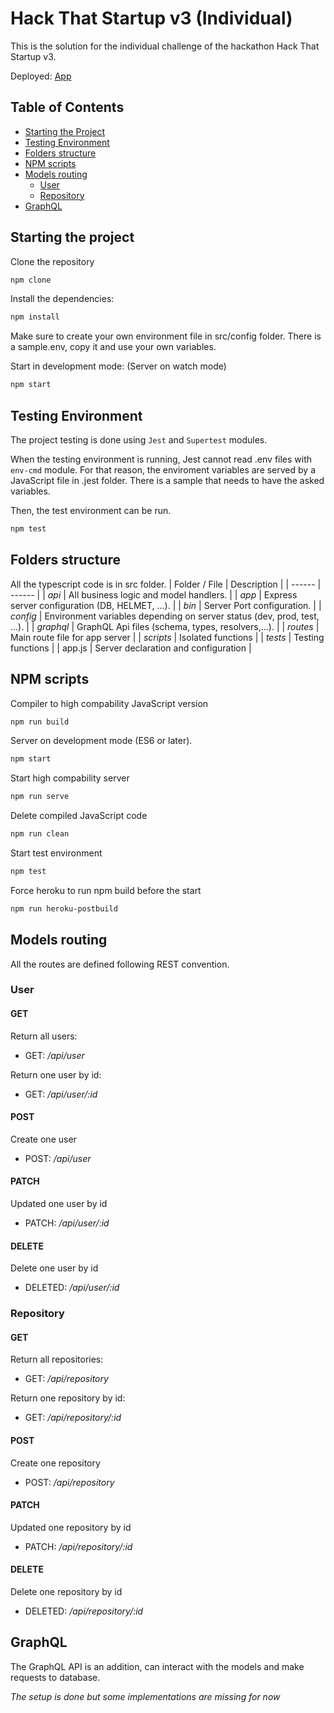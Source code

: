 # Hack That Startup v3 (Individual)

This is the solution for the individual challenge of the hackathon Hack That Startup v3.

Deployed: [App](https://hackthatstartup3.herokuapp.com)

## Table of Contents

* [Starting the Project](#starting-the-project)
* [Testing Environment](#testing-environment)
* [Folders structure](#folders-structure)
* [NPM scripts](#npm-scripts)
* [Models routing](#models-routing)
  * [User](#user)
  * [Repository](#repository)
* [GraphQL](#graphql)

## Starting the project

Clone the repository

```sh
npm clone
```

Install the dependencies:
```sh
npm install
```

Make sure to create your own environment file in src/config folder. There is a sample.env, copy it and use your own variables.



Start in development mode: (Server on watch mode)
```sh
npm start
```

## Testing Environment
The project testing is done using ``Jest`` and ``Supertest`` modules. 

When the testing environment is running, Jest cannot read .env files with `env-cmd` module. For that reason, the enviroment variables are served by a JavaScript file in .jest folder. There is a sample that needs to have the asked variables.

Then, the test environment can be run.
```sh
npm test
```

## Folders structure
All the typescript code is in src folder.
| Folder / File | Description |
| ------ | ------ |
|    *api*    |   All business logic and model handlers.     | 
|    *app*    |   Express server configuration  (DB, HELMET, ...).  | 
|    *bin*    |   Server Port configuration. | 
|    *config*    |   Environment variables depending on server status (dev, prod, test, ...).     | 
|    *graphql*    |   GraphQL Api files (schema, types, resolvers,...).     | 
|    *routes*    |   Main route file for app server     | 
|    *scripts*    |  Isolated functions      | 
|    *tests*    |   Testing functions    | 
|    app.js   |   Server declaration and configuration      |

## NPM scripts

Compiler to high compability JavaScript version
```sh
npm run build
```

Server on development mode (ES6 or later).
```sh
npm start
```

Start high compability server
```sh
npm run serve
```

Delete compiled JavaScript code
```sh
npm run clean
```

Start test environment
```sh
npm test
```

Force heroku to run npm build before the start
```sh
npm run heroku-postbuild
```

## Models routing
All the routes are defined following REST convention.
### User
#### GET
Return all users:

* GET: */api/user*  

Return one user by id:

* GET: */api/user/:id* 

#### POST
Create one user

* POST: */api/user*
#### PATCH
Updated one user by id

* PATCH: */api/user/:id*
#### DELETE
Delete one user by id

* DELETED: */api/user/:id*
### Repository
#### GET
Return all repositories:

* GET: */api/repository*  

Return one repository by id:

* GET: */api/repository/:id* 

#### POST
Create one repository

* POST: */api/repository*
#### PATCH
Updated one repository by id

* PATCH: */api/repository/:id*
#### DELETE
Delete one repository by id

* DELETED: */api/repository/:id*

## GraphQL
The GraphQL API is an addition, can interact with the models and make requests to database.

*The setup is done but some implementations are missing for now*